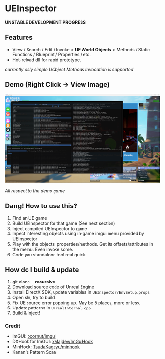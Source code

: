 # UEInspector

**UNSTABLE DEVELOPMENT PROGRESS**

## Features

* View / Search / Edit / Invoke > **UE World Objects** > Methods / Static Functions / Blueprint / Properties / etc.
* Hot-reload dll for rapid prototype.

*currently only simple UObject Methods Invocation is supported*

## Demo (Right Click -> View Image)

![UEInspector Demo](demo.png)

*All respect to the demo game*

## Dang! How to use this?


1. Find an UE game
2. Build UEInspector for that game (See next section)
3. Inject compiled UEInspector to game
4. Inpect interesting objects using in-game imgui menu provided by UEInspector
5. Play with the objects' properties/methods. Get its offsets/attributes in the memu. Even invoke some.
6. Code you standalone tool real quick.


## How do I build & update

1. git clone **--recursive** <THIS REPO>
2. Download source code of Unreal Engine
3. Install DirectX SDK, update variables in `UEInspector/EnvSetup.props`
4. Open sln, try to build.
5. Fix UE source error popping up. May be 5 places, more or less.
6. Update patterns in `UnrealInternal.cpp`
7. Build & Inject!


### Credit

- ImGUI: [ocornut/imgui](https://github.com/ocornut/imgui)
- DXHook for ImGUI: [xMajdev/ImGuiHook](https://www.unknowncheats.me/forum/d3d-tutorials-and-source/457178-imgui-hook-directx12-directx11-directx9-x64-x86.html)
- MinHook: [TsudaKageyu/minhook](https://github.com/TsudaKageyu/minhook)
- Kanan's Pattern Scan
